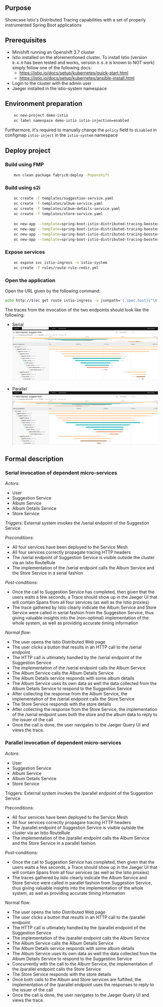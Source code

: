 ## Purpose 

Showcase Istio's Distributed Tracing capabilities with a set of properly instrumented Spring Boot applications

## Prerequisites

- Minishift running an Openshift 3.7 cluster
- Istio installed on the aforementioned cluster.
To install Istio (version `0.4.0` has been tested and works, version `0.6.0` is known to NOT work) simply follow one of the following docs:
    * https://istio.io/docs/setup/kubernetes/quick-start.html
    * https://istio.io/docs/setup/kubernetes/ansible-install.html
- Login to the cluster with the admin user
- Jaeger installed in the istio-system namespace

## Environment preparation

```bash
    oc new-project demo-istio
    oc label namespace demo-istio istio-injection=enabled
```

Furthermore, it's required to manually change the `policy` field to `disabled` in configmap `istio-inject` in the `istio-system` namespace

## Deploy project

### Build using FMP

```bash
    mvn clean package fabric8:deploy -Popenshift
```

### Build using s2i
```bash
    oc create -f templates/suggestion-service.yaml
    oc create -f templates/album-service.yaml
    oc create -f templates/album-details-service.yaml 
    oc create -f templates/store-service.yaml

    oc new-app --template=spring-boot-istio-distributed-tracing-booster-suggestion-service -p SOURCE_REPOSITORY_URL=https://github.com/snowdrop/spring-boot-istio-distributed-tracing-booster -p SOURCE_REPOSITORY_REF=template-test -p SOURCE_REPOSITORY_DIR=suggestion-service
    oc new-app --template=spring-boot-istio-distributed-tracing-booster-album-service -p SOURCE_REPOSITORY_URL=https://github.com/snowdrop/spring-boot-istio-distributed-tracing-booster -p SOURCE_REPOSITORY_REF=template-test -p SOURCE_REPOSITORY_DIR=album-service
    oc new-app --template=spring-boot-istio-distributed-tracing-booster-album-details-service -p SOURCE_REPOSITORY_URL=https://github.com/snowdrop/spring-boot-istio-distributed-tracing-booster -p SOURCE_REPOSITORY_REF=template-test -p SOURCE_REPOSITORY_DIR=album-details-service
    oc new-app --template=spring-boot-istio-distributed-tracing-booster-store-service -p SOURCE_REPOSITORY_URL=https://github.com/snowdrop/spring-boot-istio-distributed-tracing-booster -p SOURCE_REPOSITORY_REF=template-test -p SOURCE_REPOSITORY_DIR=store-service
```

### Expose services

```bash
    oc expose svc istio-ingress -n istio-system
    oc create -f rules/route-rule-redir.yml
```

### Open the application

Open the URL given by the following command:

```bash
echo http://$(oc get route istio-ingress -o jsonpath='{.spec.host}{"\n"}' -n istio-system)/suggest/
```


The traces from the invocation of the two endpoints should look like the following:

* Serial
![](images/serial.jpg)

* Parallel
![](images/parallel.jpg)


## Formal description



### Serial invocation of dependent micro-services

*Actors*:
- User
- Suggestion Service
- Album Service
- Album Details Service
- Store Service

*Triggers*:
External system invokes the /serial endpoint of the Suggestion Service

*Preconditions*:
- All four services have been deployed to the Service Mesh
- All four services correctly propagate tracing HTTP headers
- The /serial endpoint of Suggestion Service is visible outside the cluster via an Istio RouteRule
- The implementation of the /serial endpoint calls the Album Service and the Store Service in a serial fashion

*Post-conditions*:
- Once the call to Suggestion Service has completed, then given that the users waits a few seconds, a Trace should show up in the Jaeger UI that will contain Spans from all four services (as well as the Istio proxies)
- The trace gathered by Istio clearly indicate the Album Service and Store Service were called in serial fashion from the Suggestion Service, thus giving valuable insights into the (non-optimal) implementation of the whole system, as well as providing accurate timing information

*Normal flow*:

- The user opens the Istio Distributed Web page
- The user clicks a button that results in an HTTP call to the /serial endpoint 
- The HTTP call is ultimately handled by the /serial endpoint of the Suggestion Service
- The implementation of the /serial endpoint calls the Album Service
- The Album Service calls the Album Details Service
- The Album Details service responds with some album details
- The Album Service uses its own data as well the data collected from the Album Details Service to respond to the Suggestion Service
- After collecting the response from the Album Service, the implementation of the /serial endpoint calls the Store Service
- The Store Service responds with the store details
- After collecting the response from the Store Service, the implementation of the /serial endpoint uses both the store and the album data to reply to the issuer of the call
- Once the call is done, the user navigates to the Jaeger Query UI and views the trace.

### Parallel invocation of dependent micro-services

*Actors*:
- User
- Suggestion Service
- Album Service
- Album Details Service
- Store Service

Triggers:
External system invokes the /parallel endpoint of the Suggestion Service

Preconditions:
- All four services have been deployed to the Service Mesh
- All four services correctly propagare tracing HTTP headers
- The /parallel endpoint of Suggestion Service is visible outside the cluster via an Istio RouteRule
- The implementation of the /parallel endpoint calls the Album Service and the Store Service in a parallel fashion

Post-conditions:
- Once the call to Suggestion Service has completed, then given that the users waits a few seconds, a Trace should show up in the Jaeger UI that will contain Spans from all four services (as well as the Istio proxies)
- The traces gathered by Istio clearly indicate the Album Service and Store Service were called in parallel fashion from Suggestion Service, thus giving valuable insights into the implementation of the whole system, as well as providing accurate timing information

Normal flow:

- The user opens the Istio Distributed Web page
- The user clicks a button that results in an HTTP call to the /parallel endpoint
- The HTTP call is ultimately handled by the /parallel endpoint of the Suggestion Service
- The implementation of the /parallel endpoint calls the Album Service
- The Album Service calls the Album Details Service
- The Album Details service responds with some album details
- The Album Service uses its own data as well the data collected from the Album Details Service to respond to the Suggestion Service
- Concurrently with the call to the Album Service, the implementation of the /parallel endpoint calls the Store Service
- The Store Service responds with the store details
- Once both calls to the Album and Store services are fulfilled, the implementation of the /parallel endpoint uses the responses to reply to the issuer of the call
- Once the call is done, the user navigates to the Jaeger Query UI and views the trace.
